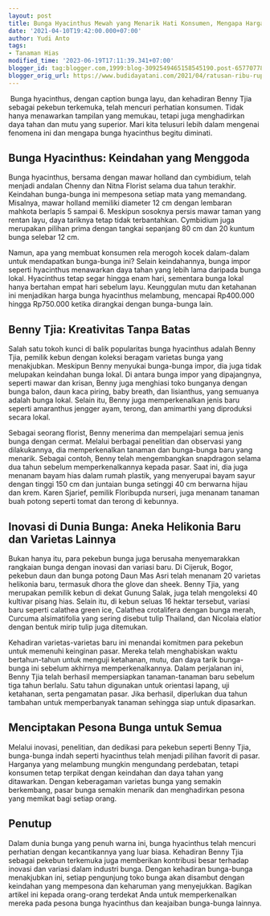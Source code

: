 ```yaml
---
layout: post
title: Bunga Hyacinthus Mewah yang Menarik Hati Konsumen, Mengapa Harganya Melambung?
date: '2021-04-10T19:42:00.000+07:00'
author: Yudi Anto
tags:
- Tanaman Hias
modified_time: '2023-06-19T17:11:39.341+07:00'
blogger_id: tag:blogger.com,1999:blog-3092549465158545190.post-6577077851698306302
blogger_orig_url: https://www.budidayatani.com/2021/04/ratusan-ribu-rupiah-berkat-bunga-impor.html
---
```


<p>&nbsp;Bunga hyacinthus, dengan caption bunga layu, dan kehadiran Benny Tjia sebagai pekebun terkemuka, telah mencuri perhatian konsumen. Tidak hanya menawarkan tampilan yang memukau, tetapi juga menghadirkan daya tahan dan mutu yang superior. Mari kita telusuri lebih dalam mengenai fenomena ini dan mengapa bunga hyacinthus begitu diminati.</p><h2>Bunga Hyacinthus: Keindahan yang Menggoda</h2><p>Bunga hyacinthus, bersama dengan mawar holland dan cymbidium, telah menjadi andalan Chenny dan Nitna Florist selama dua tahun terakhir. Keindahan bunga-bunga ini mempesona setiap mata yang memandang. Misalnya, mawar holland memiliki diameter 12 cm dengan lembaran mahkota berlapis 5 sampai 6. Meskipun sosoknya persis mawar taman yang rentan layu, daya tariknya tetap tidak terbantahkan. Cymbidium juga merupakan pilihan prima dengan tangkai sepanjang 80 cm dan 20 kuntum bunga selebar 12 cm.</p><p>Namun, apa yang membuat konsumen rela merogoh kocek dalam-dalam untuk mendapatkan bunga-bunga ini? Selain keindahannya, bunga impor seperti hyacinthus menawarkan daya tahan yang lebih lama daripada bunga lokal. Hyacinthus tetap segar hingga enam hari, sementara bunga lokal hanya bertahan empat hari sebelum layu. Keunggulan mutu dan ketahanan ini menjadikan harga bunga hyacinthus melambung, mencapai Rp400.000 hingga Rp750.000 ketika dirangkai dengan bunga-bunga lain.</p><h2>Benny Tjia: Kreativitas Tanpa Batas</h2><p>Salah satu tokoh kunci di balik popularitas bunga hyacinthus adalah Benny Tjia, pemilik kebun dengan koleksi beragam varietas bunga yang menakjubkan. Meskipun Benny menyukai bunga-bunga impor, dia juga tidak melupakan keindahan bunga lokal. Di antara bunga impor yang dipajangnya, seperti mawar dan krisan, Benny juga menghiasi toko bunganya dengan bunga balon, daun kaca piring, baby breath, dan lisianthus, yang semuanya adalah bunga lokal. Selain itu, Benny juga memperkenalkan jenis baru seperti amaranthus jengger ayam, terong, dan amimarthi yang diproduksi secara lokal.</p><p>Sebagai seorang florist, Benny menerima dan mempelajari semua jenis bunga dengan cermat. Melalui berbagai penelitian dan observasi yang dilakukannya, dia memperkenalkan tanaman dan bunga-bunga baru yang menarik. Sebagai contoh, Benny telah mengembangkan snapdragon selama dua tahun sebelum memperkenalkannya kepada pasar. Saat ini, dia juga menanam bayam hias dalam rumah plastik, yang menyerupai bayam sayur dengan tinggi 150 cm dan juntaian bunga setinggi 40 cm berwarna hijau dan krem. Karen Sjarief, pemilik Floribupda nurseri, juga menanam tanaman buah potong seperti tomat dan terong di kebunnya.</p><h2>Inovasi di Dunia Bunga: Aneka Helikonia Baru dan Varietas Lainnya</h2><p>Bukan hanya itu, para pekebun bunga juga berusaha menyemarakkan rangkaian bunga dengan inovasi dan variasi baru. Di Cijeruk, Bogor, pekebun daun dan bunga potong Daun Mas Asri telah menanam 20 varietas helikonia baru, termasuk dhora the glove dan sheek. Benny Tjia, yang merupakan pemilik kebun di dekat Gunung Salak, juga telah mengoleksi 40 kultivar pisang hias. Selain itu, di kebun seluas 16 hektar tersebut, variasi baru seperti calathea green ice, Calathea crotalifera dengan bunga merah, Curcuma alsimatifolia yang sering disebut tulip Thailand, dan Nicolaia elatior dengan bentuk mirip tulip juga ditemukan.</p><p>Kehadiran varietas-varietas baru ini menandai komitmen para pekebun untuk memenuhi keinginan pasar. Mereka telah menghabiskan waktu bertahun-tahun untuk menguji ketahanan, mutu, dan daya tarik bunga-bunga ini sebelum akhirnya memperkenalkannya. Dalam perjalanan ini, Benny Tjia telah berhasil mempersiapkan tanaman-tanaman baru sebelum tiga tahun berlalu. Satu tahun digunakan untuk orientasi lapang, uji ketahanan, serta pengamatan pasar. Jika berhasil, diperlukan dua tahun tambahan untuk memperbanyak tanaman sehingga siap untuk dipasarkan.</p><h2>Menciptakan Pesona Bunga untuk Semua</h2><p>Melalui inovasi, penelitian, dan dedikasi para pekebun seperti Benny Tjia, bunga-bunga indah seperti hyacinthus telah menjadi pilihan favorit di pasar. Harganya yang melambung mungkin mengundang perdebatan, tetapi konsumen tetap terpikat dengan keindahan dan daya tahan yang ditawarkan. Dengan keberagaman varietas bunga yang semakin berkembang, pasar bunga semakin menarik dan menghadirkan pesona yang memikat bagi setiap orang.</p><h2>Penutup</h2><p>Dalam dunia bunga yang penuh warna ini, bunga hyacinthus telah mencuri perhatian dengan kecantikannya yang luar biasa. Kehadiran Benny Tjia sebagai pekebun terkemuka juga memberikan kontribusi besar terhadap inovasi dan variasi dalam industri bunga. Dengan kehadiran bunga-bunga menakjubkan ini, setiap pengunjung toko bunga akan disambut dengan keindahan yang mempesona dan keharuman yang menyejukkan. Bagikan artikel ini kepada orang-orang terdekat Anda untuk memperkenalkan mereka pada pesona bunga hyacinthus dan keajaiban bunga-bunga lainnya.</p>